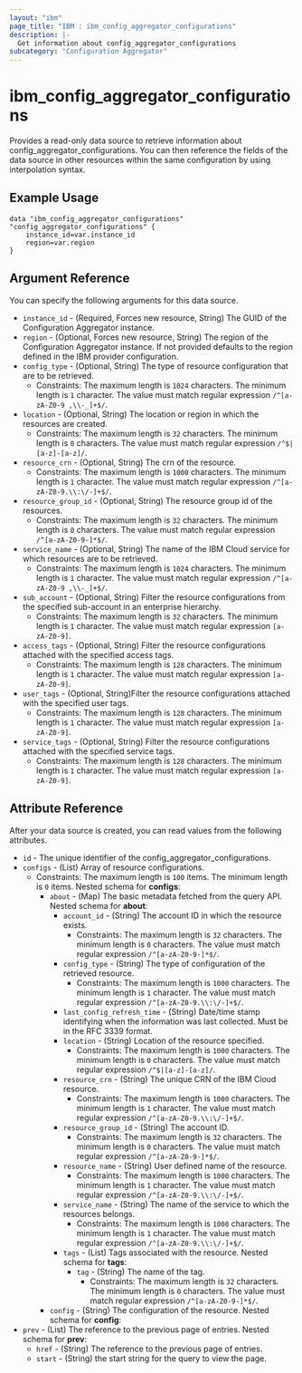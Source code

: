 ```yaml
---
layout: "ibm"
page_title: "IBM : ibm_config_aggregator_configurations"
description: |-
  Get information about config_aggregator_configurations
subcategory: "Configuration Aggregator"
---
```


# ibm_config_aggregator_configurations

Provides a read-only data source to retrieve information about config_aggregator_configurations. You can then reference the fields of the data source in other resources within the same configuration by using interpolation syntax.

## Example Usage

```hcl
data "ibm_config_aggregator_configurations" "config_aggregator_configurations" {
	instance_id=var.instance_id
	region=var.region
}
```

## Argument Reference

You can specify the following arguments for this data source.
* `instance_id` - (Required, Forces new resource, String) The GUID of the Configuration Aggregator instance.
* `region` - (Optional, Forces new resource, String) The region of the Configuration Aggregator instance. If not provided defaults to the region defined in the IBM provider configuration.
* `config_type` - (Optional, String) The type of resource configuration that are to be retrieved.
  * Constraints: The maximum length is `1024` characters. The minimum length is `1` character. The value must match regular expression `/^[a-zA-Z0-9 ,\\-_]+$/`.
* `location` - (Optional, String) The location or region in which the resources are created.
  * Constraints: The maximum length is `32` characters. The minimum length is `0` characters. The value must match regular expression `/^$|[a-z]-[a-z]/`.
* `resource_crn` - (Optional, String) The crn of the resource.
  * Constraints: The maximum length is `1000` characters. The minimum length is `1` character. The value must match regular expression `/^[a-zA-Z0-9.\\:\/-]+$/`.
* `resource_group_id` - (Optional, String) The resource group id of the resources.
  * Constraints: The maximum length is `32` characters. The minimum length is `0` characters. The value must match regular expression `/^[a-zA-Z0-9-]*$/`.
* `service_name` - (Optional, String) The name of the IBM Cloud service for which resources are to be retrieved.
  * Constraints: The maximum length is `1024` characters. The minimum length is `1` character. The value must match regular expression `/^[a-zA-Z0-9 ,\\-_]+$/`.
* `sub_account` - (Optional, String) Filter the resource configurations from the specified sub-account in an enterprise hierarchy.
  * Constraints: The maximum length is `32` characters. The minimum length is `1` character. The value must match regular expression `[a-zA-Z0-9]`.
* `access_tags` - (Optional, String) Filter the resource configurations attached with the specified access tags.
  * Constraints: The maximum length is `128` characters. The minimum length is `1` character. The value must match regular expression `[a-zA-Z0-9]`.
* `user_tags` - (Optional, String)Filter the resource configurations attached with the specified user tags.
  * Constraints: The maximum length is `128` characters. The minimum length is `1` character. The value must match regular expression `[a-zA-Z0-9]`.
* `service_tags` - (Optional, String) Filter the resource configurations attached with the specified service tags.
  * Constraints: The maximum length is `128` characters. The minimum length is `1` character. The value must match regular expression `[a-zA-Z0-9]`.

## Attribute Reference

After your data source is created, you can read values from the following attributes.

* `id` - The unique identifier of the config_aggregator_configurations.
* `configs` - (List) Array of resource configurations.
  * Constraints: The maximum length is `100` items. The minimum length is `0` items.
Nested schema for **configs**:
	* `about` - (Map) The basic metadata fetched from the query API.
	Nested schema for **about**:
		* `account_id` - (String) The account ID in which the resource exists.
		  * Constraints: The maximum length is `32` characters. The minimum length is `0` characters. The value must match regular expression `/^[a-zA-Z0-9-]*$/`.
		* `config_type` - (String) The type of configuration of the retrieved resource.
		  * Constraints: The maximum length is `1000` characters. The minimum length is `1` character. The value must match regular expression `/^[a-zA-Z0-9.\\:\/-]+$/`.
		* `last_config_refresh_time` - (String) Date/time stamp identifying when the information was last collected. Must be in the RFC 3339 format.
		* `location` - (String) Location of the resource specified.
		  * Constraints: The maximum length is `1000` characters. The minimum length is `0` characters. The value must match regular expression `/^$|[a-z]-[a-z]/`.
		* `resource_crn` - (String) The unique CRN of the IBM Cloud resource.
		  * Constraints: The maximum length is `1000` characters. The minimum length is `1` character. The value must match regular expression `/^[a-zA-Z0-9.\\:\/-]+$/`.
		* `resource_group_id` - (String) The account ID.
		  * Constraints: The maximum length is `32` characters. The minimum length is `0` characters. The value must match regular expression `/^[a-zA-Z0-9-]*$/`.
		* `resource_name` - (String) User defined name of the resource.
		  * Constraints: The maximum length is `1000` characters. The minimum length is `1` character. The value must match regular expression `/^[a-zA-Z0-9.\\:\/-]+$/`.
		* `service_name` - (String) The name of the service to which the resources belongs.
		  * Constraints: The maximum length is `1000` characters. The minimum length is `1` character. The value must match regular expression `/^[a-zA-Z0-9.\\:\/-]+$/`.
		* `tags` - (List) Tags associated with the resource.
		Nested schema for **tags**:
			* `tag` - (String) The name of the tag.
			  * Constraints: The maximum length is `32` characters. The minimum length is `0` characters. The value must match regular expression `/^[a-zA-Z0-9-]*$/`.
	* `config` - (String) The configuration of the resource.
	Nested schema for **config**:
* `prev` - (List) The reference to the previous page of entries.
Nested schema for **prev**:
	* `href` - (String) The reference to the previous page of entries.
	* `start` - (String) the start string for the query to view the page.

